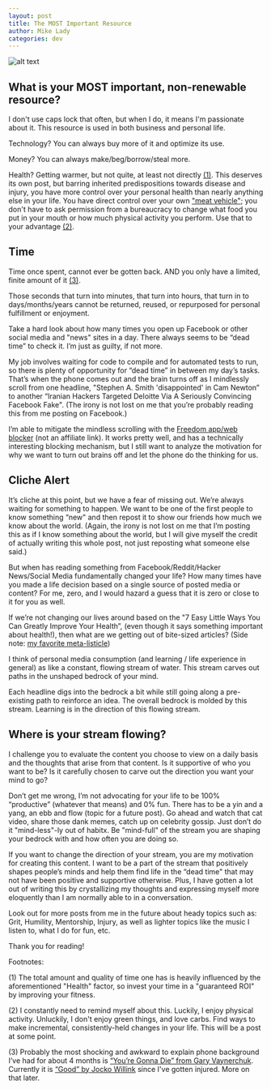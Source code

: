 ```yaml
---
layout: post
title: The MOST Important Resource
author: Mike Lady
categories: dev
---
```


![alt text](../pocketwatch.jpg "Not my year, but my alma mater")

## What is your MOST important, non-renewable resource? 

I don't use caps lock that often, but when I do, it means I'm passionate about it. This resource is used in both business and personal life.

Technology? You can always buy more of it and optimize its use.

Money? You can always make/beg/borrow/steal more.

Health? Getting warmer, but not quite, at least not directly [(1)](#one). This deserves its own post, but barring inherited predispositions towards disease and injury, you have more control over your personal health than nearly anything else in your life. You have direct control over your own ["meat vehicle"](https://twitter.com/joerogan/status/580797582223511552); you don't have to ask permission from a bureaucracy to change what food you put in your mouth or how much physical activity you perform. Use that to your advantage [(2)](#two).

## Time
Time once spent, cannot ever be gotten back. AND you only have a limited, finite amount of it [(3)](#three). 

Those seconds that turn into minutes, that turn into hours, that turn in to days/months/years cannot be returned, reused, or repurposed for personal fulfillment or enjoyment.

Take a hard look about how many times you open up Facebook or other social media and "news" sites in a day. There always seems to be “dead time” to check it. I’m just as guilty, if not more. 

My job involves waiting for code to compile and for automated tests to run, so there is plenty of opportunity for “dead time” in between my day’s tasks. That’s when the phone comes out and the brain turns off as I mindlessly scroll from one headline, "Stephen A. Smith 'disappointed' in Cam Newton” to another “Iranian Hackers Targeted Deloitte Via A Seriously Convincing Facebook Fake". (The irony is not lost on me that you’re probably reading this from me posting on Facebook.)

I’m able to mitigate the mindless scrolling with the [Freedom app/web blocker](https://freedom.to) (not an affiliate link). It works pretty well, and has a technically interesting blocking mechanism, but I still want to analyze the motivation for why we want to turn out brains off and let the phone do the thinking for us.

## Cliche Alert

It’s cliche at this point, but we have a fear of missing out. We’re always waiting for something to happen. We want to be one of the first people to know something “new" and then repost it to show our friends how much we know about the world. (Again, the irony is not lost on me that I’m posting this as if I know something about the world, but I will give myself the credit of actually writing this whole post, not just reposting what someone else said.)

But when has reading something from Facebook/Reddit/Hacker News/Social Media fundamentally changed your life? How many times have you made a life decision based on a single source of posted media or content? For me, zero, and I would hazard a guess that it is zero or close to it for you as well.

If we’re not changing our lives around based on the "7 Easy Little Ways You Can Greatly Improve Your Health”, (even though it says something important about health!), then what are we getting out of bite-sized articles? (Side note: [my favorite meta-listicle](https://www.bustle.com/articles/134854-8-tips-for-writing-a-listicle-that-will-get-published))

I think of personal media consumption (and learning / life experience in general) as like a constant, flowing stream of water. This stream carves out paths in the unshaped bedrock of your mind. 

Each headline digs into the bedrock a bit while still going along a pre-existing path to reinforce an idea. The overall bedrock is molded by this stream. Learning is in the direction of this flowing stream.

## Where is your stream flowing?

I challenge you to evaluate the content you choose to view on a daily basis and the thoughts that arise from that content. Is it supportive of who you want to be? Is it carefully chosen to carve out the direction you want your mind to go?

Don’t get me wrong, I’m not advocating for your life to be 100% “productive” (whatever that means) and 0% fun. There has to be a yin and a yang, an ebb and flow (topic for a future post). Go ahead and watch that cat video, share those dank memes, catch up on celebrity gossip. Just don’t do it "mind-less"-ly out of habitx. Be "mind-full" of the stream you are shaping your bedrock with and how often you are doing so.

If you want to change the direction of your stream, you are my motivation for creating this content. I want to be a part of the stream that positively shapes people’s minds and help them find life in the “dead time" that may not have been positive and supportive otherwise. Plus, I have gotten a lot out of writing this by crystallizing my thoughts and expressing myself more eloquently than I am normally able to in a conversation. 

Look out for more posts from me in the future about heady topics such as: Grit, Humility, Mentorship, Injury, as well as lighter topics like the music I listen to, what I do for fun, etc.

Thank you for reading! 

Footnotes:

<a name="one"></a>
(1) The total amount and quality of time one has is heavily influenced by the aforementioned "Health" factor, so invest your time in a "guaranteed ROI" by improving your fitness.

<a name="two"></a>
(2) I constantly need to remind myself about this. Luckily, I enjoy physical activity. Unluckily, I don't enjoy green things, and love carbs. Find ways to make incremental, consistently-held changes in your life. This will be a post at some point.

<a name="three"></a>
(3) Probably the most shocking and awkward to explain phone background I’ve had for about 4 months is [“You’re Gonna Die” from Gary Vaynerchuk](https://www.garyvaynerchuk.com/youre-gonna-die/). Currently it is [“Good” by Jocko Willink](https://www.youtube.com/watch?v=IdTMDpizis8) since I've gotten injured. More on that later.